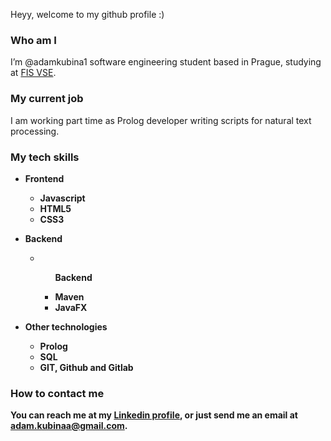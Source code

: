 Heyy, welcome to my github profile :)

### Who am I
I’m @adamkubina1 software engineering student based in Prague, studying at <a href="https://fis.vse.cz/" target="_blank">FIS VSE</a>.

### My current job
I am working part time as Prolog developer writing scripts for natural text processing.

### My tech skills
<ul>
  <li>
    <p><b>Frontend</p>
    <ul>
      <li>Javascript</li>
      <li>HTML5</li>
      <li>CSS3</li>
    </ul>
  </li>
  <li>
    <p><b>Backend</p>
    <ul>
      <li>
        <ul>
            <p><b>Backend</p>
            <li>Maven</li>
            <li>JavaFX</li>
        </ul>
      </li>
    </ul>
  </li>
  <li>
    <p><b>Other technologies</p>
    <ul>
      <li>Prolog</li>
      <li>SQL</li>
      <li>GIT, Github and Gitlab</li>
    </ul>
  </li>
</ul>

### How to contact me
You can reach me at my <a href="https://www.linkedin.com/in/adam-kubina-dev/" target="_blank">Linkedin profile</a>,
or just send me an email at adam.kubinaa@gmail.com.
